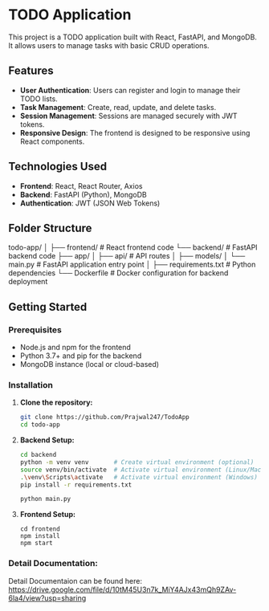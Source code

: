 # TODO Application

This project is a TODO application built with React, FastAPI, and MongoDB. It allows users to manage tasks with basic CRUD operations.

## Features

- **User Authentication**: Users can register and login to manage their TODO lists.
- **Task Management**: Create, read, update, and delete tasks.
- **Session Management**: Sessions are managed securely with JWT tokens.
- **Responsive Design**: The frontend is designed to be responsive using React components.

## Technologies Used

- **Frontend**: React, React Router, Axios
- **Backend**: FastAPI (Python), MongoDB
- **Authentication**: JWT (JSON Web Tokens)

## Folder Structure
todo-app/
│
├── frontend/ # React frontend code
└── backend/ # FastAPI backend code
    ├── app/
    │ ├── api/ # API routes
    │ ├── models/ 
    │ └── main.py # FastAPI application entry point
    │
    ├── requirements.txt # Python dependencies
    └── Dockerfile # Docker configuration for backend deployment


## Getting Started

### Prerequisites

- Node.js and npm for the frontend
- Python 3.7+ and pip for the backend
- MongoDB instance (local or cloud-based)

### Installation

1. **Clone the repository:**
   ```bash
   git clone https://github.com/Prajwal247/TodoApp
   cd todo-app

2. **Backend Setup:**
    ```bash
    cd backend
    python -m venv venv       # Create virtual environment (optional)
    source venv/bin/activate  # Activate virtual environment (Linux/Mac)
    .\venv\Scripts\activate   # Activate virtual environment (Windows)
    pip install -r requirements.txt

    python main.py

3. **Frontend Setup:**
    ```
    cd frontend
    npm install
    npm start

### Detail Documentation:
Detail Documentaion can be found here: https://drive.google.com/file/d/10tM45U3n7k_MiY4AJx43mQh9ZAv-6la4/view?usp=sharing